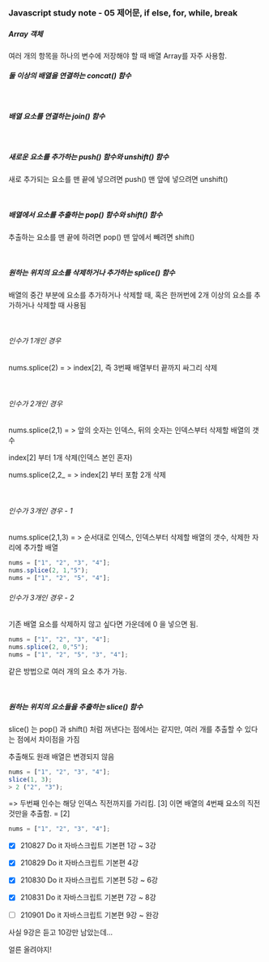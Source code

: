 ### Javascript study note - 05 제어문, if else, for, while, break

##### Array 객체

여러 개의 항목을 하나의 변수에 저장해야 할 때 배열 <span>Array</span>를 자주 사용함.



##### 둘 이상의 배열을 연결하는 concat() 함수

<br>

##### 배열 요소를 연결하는 join() 함수

<br>

##### 새로운 요소를 추가하는 push() 함수와 unshift() 함수

새로 추가되는 요소를 맨 끝에 넣으려면 push() 맨 앞에 넣으려면 unshift()

<br>

##### 배열에서 요소를 추출하는 pop() 함수와 shift() 함수

추출하는 요소를 맨 끝에 하려면 pop() 맨 앞에서 빼려면 shift()

<br>

##### 원하는 위치의 요소를 삭제하거나 추가하는 splice() 함수

배열의 중간 부분에 요소를 추가하거나 삭제할 때, 혹은 한꺼번에 2개 이상의 요소를 추가하거나 삭제할 때 사용됨

<br>

###### 인수가 1개인 경우

 nums.splice(2) = > index[2], 즉 3번째 배열부터 끝까지 싸그리 삭제

<br>

###### 인수가 2개인 경우

nums.splice(2,1) = > 앞의 숫자는 인덱스, 뒤의 숫자는 인덱스부터 삭제할 배열의 갯수

index[2] 부터 1개 삭제(인덱스 본인 혼자)

nums.splice(2,2_ = > index[2] 부터 포함 2개 삭제

<br>

###### 인수가 3개인 경우 - 1

nums.splice(2,1,3) = > 순서대로 인덱스, 인덱스부터 삭제할 배열의 갯수, 삭제한 자리에 추가할 배열 <br>

```javascript
nums = ["1", "2", "3", "4"];
nums.splice(2, 1,"5");
nums = ["1", "2", "5", "4"];
```



###### 인수가 3개인 경우 - 2

기존 배열 요소를 삭제하지 않고 싶다면 가운데에 0 을 넣으면 됨.

```javascript
nums = ["1", "2", "3", "4"];
nums.splice(2, 0,"5");
nums = ["1", "2", "5", "3", "4"];
```



같은 방법으로 여러 개의 요소 추가 가능.

<br>

#####  원하는 위치의 요소들을 추출하는 slice() 함수

slice() 는 pop() 과 shift() 처럼 꺼낸다는 점에서는 같지만, 여러 개를 추출할 수 있다는 점에서 차이점을 가짐

추출해도 원래 배열은 변경되지 않음

```javascript
nums = ["1", "2", "3", "4"];
slice(1, 3);
> 2 ("2", "3"); 
```

  => 두번째 인수는 해당 인덱스 직전까지를 가리킴. [3] 이면 배열의 4번째 요소의 직전 것만을 추출함. = [2]

``` javascript
nums = ["1", "2", "3", "4"];
```


- [x] 210827 Do it 자바스크립트 기본편 1강 ~ 3강 
- [x] 210829 Do it 자바스크립트 기본편 4강
- [x] 210830 Do it 자바스크립트 기본편 5강 ~ 6강
- [x] 210831 Do it 자바스크립트 기본편 7강 ~ 8강
- [ ] 210901 Do it 자바스크립트 기본편 9강 ~ 완강



사실 9강은 듣고 10강만 남았는데...

얼른 올려야지! 



